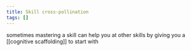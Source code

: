 ```yaml
---
title: Skill cross-pollination
tags: []
---
```


sometimes mastering a skill can help you at other skills by giving you a [[cognitive scaffolding]] to start with